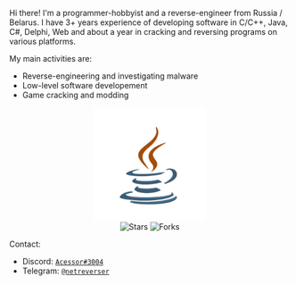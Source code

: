 Hi there! I'm a programmer-hobbyist and a reverse-engineer from Russia / Belarus. I have 3+ years experience of developing software in C/C++, Java, C#, Delphi, Web and about a year in cracking and reversing programs on various platforms. 

My main activities are:

- Reverse-engineering and investigating malware
- Low-level software developement
- Game cracking and modding

<div align="center" style="background-color: transparent;"><img width="40%" src="https://raw.githubusercontent.com/acessors/acessors/main/java.gif"></div>

<div align="center">
  <img alt="Stars" src="https://img.shields.io/github/stars/acessors?label=stars">
  <img alt="Forks" src="https://visitor-badge.laobi.icu/badge?page_id=acessors">
</div>

Contact:

- Discord: <a href="https://discordapp.com/users/908688934672924673">`Acessor#3004`</a> 
- Telegram: <a href="https://t.me/netreverser">`@netreverser`</a>
